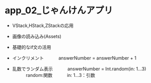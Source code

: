 # app_02_じゃんけんアプリ

 - VStack,HStack,ZStackの応用
 - 画像の読み込み(Assets)
 - 基礎的なif文の活用
 
 - インクリメント
　　　answerNumber = answerNumber + 1
   
 - 乱数でランダム表示
　　　answerNumber = Int.random(in: 1…3)
　　　random:関数
　　　in: 1…3：引数
